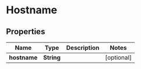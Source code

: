
# Hostname

## Properties
Name | Type | Description | Notes
------------ | ------------- | ------------- | -------------
**hostname** | **String** |  |  [optional]




